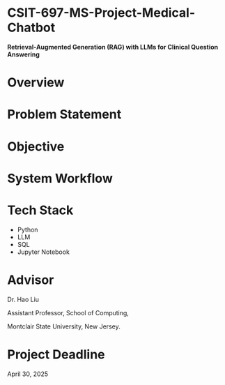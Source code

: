 # CSIT-697-MS-Project-Medical-Chatbot
**Retrieval-Augmented Generation (RAG) with LLMs for Clinical Question Answering**

# Overview

# Problem Statement

# Objective

# System Workflow

# Tech Stack

- Python
- LLM
- SQL
- Jupyter Notebook

# Advisor

Dr. Hao Liu

Assistant Professor, School of Computing,

Montclair State University, New Jersey.

# Project Deadline 

April 30, 2025
